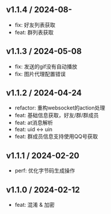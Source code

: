 ## v1.1.4 / 2024-08-

- fix: 好友列表获取
- feat: 群列表获取

## v1.1.3 / 2024-05-08

- fix: 发送的gif没有自动播放
- fix: 图片代理配置错误

## v1.1.2 / 2024-04-24

- refactor: 重构websocket的action处理
- feat: 基础信息获取，好友/群/群成员
- feat: at消息解析
- feat: uid <-> uin
- feat: 群成员信息支持使用QQ号获取

## v1.1.1 / 2024-02-20

- perf: 优化字节码生成操作

## v1.1.0 / 2024-02-12

- feat: 混淆 & 加密
